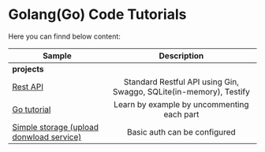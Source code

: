 # Golang(Go) Code Tutorials
Here you can finnd below content:
<table>
<thead>
<tr>
<th>Sample</th>
<th align="center">Description</th>
</tr>
</thead>
<tbody>
<tr>
<td colspan="2"><strong>projects</strong></td>
</tr>
<tr>
<td><a href="/examples/rest-api-gin">Rest API</a></td>
<td align="center">Standard Restful API using Gin, Swaggo, SQLite(in-memory), Testify</td>
</tr>
<tr>
<td><a href="/tutorial">Go tutorial</a></td>
<td align="center">Learn by example by uncommenting each part</td>
</tr>
<tr>
<td><a href="/examples/storage-service">Simple storage (upload donwload service)</a></td>
<td align="center">Basic auth can be configured</td>
</tr>
<tr>
</tbody>
</table>
